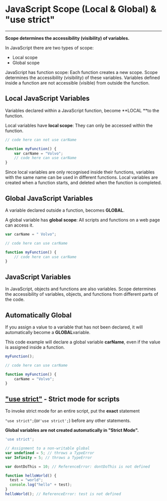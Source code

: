 # JavaScript Scope \(Local & Global\) & "use strict"

---

**Scope determines the accessibility \(visibility\) of variables.**

In JavaScript there are two types of scope:

* Local scope
* Global scope

JavaScript has function scope: Each function creates a new scope. Scope determines the accessibility \(visibility\) of these variables. Variables defined inside a function are not accessible \(visible\) from outside the function.

## Local JavaScript Variables

Variables declared within a JavaScript function, become **LOCAL **to the function.

Local variables have **local scope**: They can only be accessed within the function.

```js
// code here can not use carName

function myFunction() {
    var carName = "Volvo";
    // code here can use carName
}
```

Since local variables are only recognised inside their functions, variables with the same name can be used in different functions. Local variables are created when a function starts, and deleted when the function is completed.

## Global JavaScript Variables

A variable declared outside a function, becomes **GLOBAL**.

A global variable has **global scope**: All scripts and functions on a web page can access it.

```js
var carName = " Volvo";

// code here can use carName

function myFunction() {
    // code here can use carName
}
```

## JavaScript Variables

In JavaScript, objects and functions are also variables. Scope determines the accessibility of variables, objects, and functions from different parts of the code.

## Automatically Global

If you assign a value to a variable that has not been declared, it will automatically become a **GLOBAL**variable.

This code example will declare a global variable **carName**, even if the value is assigned inside a function.

```js
myFunction();

// code here can use carName 

function myFunction() {
    carName = "Volvo";
}
```

## ["use strict"](https://developer.mozilla.org/en-US/docs/Web/JavaScript/Reference/Strict_mode) - Strict mode for scripts

To invoke strict mode for an entire script, put the **exact** statement

`"use strict";`\(or`'use strict';`\) before any other statements.

**Global variables are not created automatically in "Strict Mode".**

```js
'use strict';

// Assignment to a non-writable global
var undefined = 5; // throws a TypeError
var Infinity = 5; // throws a TypeError

var dontDoThis = 10; // ReferenceError: dontDoThis is not defined

function helloWorld() {
  test = "world";
  console.log("hello" + test);
}
helloWorld(); // ReferenceError: test is not defined
```



